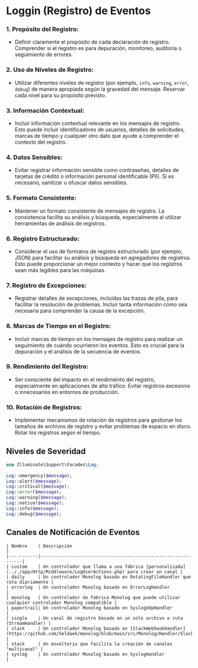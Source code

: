 # Loggin (Registro) de Eventos 

### 1. **Propósito del Registro:**
   - Definir claramente el propósito de cada declaración de registro. Comprender si el registro es para depuración, monitoreo, auditoría o seguimiento de errores.

### 2. **Uso de Niveles de Registro:**
   - Utilizar diferentes niveles de registro (por ejemplo, `info`, `warning`, `error`, `debug`) de manera apropiada según la gravedad del mensaje. Reservar cada nivel para su propósito previsto.

### 3. **Información Contextual:**
   - Incluir información contextual relevante en los mensajes de registro. Esto puede incluir identificadores de usuarios, detalles de solicitudes, marcas de tiempo y cualquier otro dato que ayude a comprender el contexto del registro.

### 4. **Datos Sensibles:**
   - Evitar registrar información sensible como contraseñas, detalles de tarjetas de crédito o información personal identificable (PII). Si es necesario, sanitizar u ofuscar datos sensibles.

### 5. **Formato Consistente:**
   - Mantener un formato consistente de mensajes de registro. La consistencia facilita su análisis y búsqueda, especialmente al utilizar herramientas de análisis de registros.

### 6. **Registro Estructurado:**
   - Considerar el uso de formatos de registro estructurado (por ejemplo, JSON) para facilitar su análisis y búsqueda en agregadores de registros. Esto puede proporcionar un mejor contexto y hacer que los registros sean más legibles para las máquinas.

### 7. **Registro de Excepciones:**
   - Registrar detalles de excepciones, incluidas las trazas de pila, para facilitar la resolución de problemas. Incluir tanta información como sea necesaria para comprender la causa de la excepción.

### 8. **Marcas de Tiempo en el Registro:**
   - Incluir marcas de tiempo en los mensajes de registro para realizar un seguimiento de cuándo ocurrieron los eventos. Esto es crucial para la depuración y el análisis de la secuencia de eventos.

### 9. **Rendimiento del Registro:**
   - Ser consciente del impacto en el rendimiento del registro, especialmente en aplicaciones de alto tráfico. Evitar registros excesivos o innecesarios en entornos de producción.

### 10. **Rotación de Registros:**
   - Implementar mecanismos de rotación de registros para gestionar los tamaños de archivos de registro y evitar problemas de espacio en disco. Rotar los registros según el tiempo.




## Niveles de Severidad

```php
use Illuminate\Support\Facades\Log;
 
Log::emergency($message);
Log::alert($message);
Log::critical($message);
Log::error($message);
Log::warning($message);
Log::notice($message);
Log::info($message);
Log::debug($message);
```

## Canales de Notificación de Eventos

```text
| Nombre    | Descripción                                                   |
|-----------|---------------------------------------------------------------|
| custom    | Un controlador que llama a una fábrica [personalizada](.././app/Http/Middleware/LogUserActions.php) para crear un canal |
| daily     | Un controlador Monolog basado en RotatingFileHandler que rota diariamente |
| errorlog  | Un controlador Monolog basado en ErrorLogHandler               |
| monolog   | Un controlador de fábrica Monolog que puede utilizar cualquier controlador Monolog compatible |
| papertrail| Un controlador Monolog basado en SyslogUdpHandler               |
| single    | Un canal de registro basado en un solo archivo o ruta (StreamHandler) |
| slack     | Un controlador Monolog basado en [SlackWebhookHandler](https://github.com/Seldaek/monolog/blob/main/src/Monolog/Handler/SlackWebhookHandler.php)           |
| stack     | Un envoltorio que facilita la creación de canales "multicanal" |
| syslog    | Un controlador Monolog basado en SyslogHandler                 |
```

